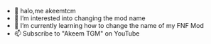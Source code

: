 - 👋 halo,me akeemtcm
- 👀 I’m interested into changing the mod name
- 🌱 I’m currently learning how to change the name of my FNF Mod
- 📫 Subscribe to "Akeem TGM" on YouTube

<!---
AkeemTCM/AkeemTCM is a ✨ special ✨ repository because its `README.md` (this file) appears on your GitHub profile.
You can click the Preview link to take a look at your changes.
--->
